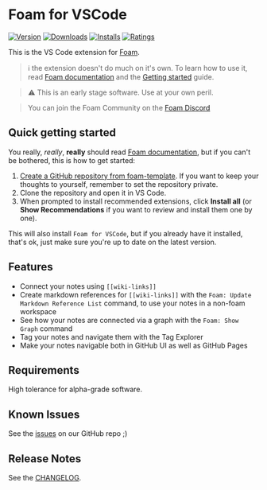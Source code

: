 # Foam for VSCode

[![Version](https://vsmarketplacebadge.apphb.com/version/foam.foam-vscode.svg)](https://marketplace.visualstudio.com/items?itemName=foam.foam-vscode)
[![Downloads](https://img.shields.io/visual-studio-marketplace/d/foam.foam-vscode)](https://marketplace.visualstudio.com/items?itemName=foam.foam-vscode)
[![Installs](https://img.shields.io/visual-studio-marketplace/i/foam.foam-vscode)](https://marketplace.visualstudio.com/items?itemName=foam.foam-vscode)
[![Ratings](https://img.shields.io/visual-studio-marketplace/r/foam.foam-vscode)](https://marketplace.visualstudio.com/items?itemName=foam.foam-vscode)


This is the VS Code extension for [Foam](https://foambubble.github.io/foam).

> ℹ️ the extension doesn't do much on it's own. To learn how to use it, read [Foam documentation](https://foambubble.github.io/foam) and the [Getting started](https://foambubble.github.io/foam/#getting-started) guide.

> ⚠️ This is an early stage software. Use at your own peril.

> You can join the Foam Community on the [Foam Discord](https://discord.gg/EKFyMrVNZ9)

## Quick getting started

You really, _really_, **really** should read [Foam documentation](https://foambubble.github.io/foam), but if you can't be bothered, this is how to get started:

1. [Create a GitHub repository from foam-template](https://github.com/foambubble/foam-template/generate). If you want to keep your thoughts to yourself, remember to set the repository private.
2. Clone the repository and open it in VS Code.
3. When prompted to install recommended extensions, click **Install all** (or **Show Recommendations** if you want to review and install them one by one).

This will also install `Foam for VSCode`, but if you already have it installed, that's ok, just make sure you're up to date on the latest version.

## Features

- Connect your notes using `[[wiki-links]]`
- Create markdown references for `[[wiki-links]]` with the `Foam: Update Markdown Reference List` command, to use your notes in a non-foam workspace
- See how your notes are connected via a graph with the `Foam: Show Graph` command
- Tag your notes and navigate them with the Tag Explorer
- Make your notes navigable both in GitHub UI as well as GitHub Pages

## Requirements

High tolerance for alpha-grade software.

## Known Issues

See the [issues](https://github.com/foambubble/foam/issues/) on our GitHub repo ;)

## Release Notes

See the [CHANGELOG](CHANGELOG.md).
